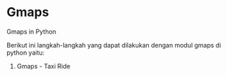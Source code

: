 # Gmaps
Gmaps in Python

Berikut ini langkah-langkah yang dapat dilakukan dengan modul gmaps  di python yaitu:

1. Gmaps - Taxi Ride

